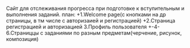 Сайт для отслеживания прогресса при подготовке к вступительным и выполнения заданий.
план:
+1.Welcome page(с кнопками на др страницы, в тм числе с авторизаией и регистрацией)
+2.Страница регистрацией и авторизацией
3.Профиль пользователя
+-4-6.Страниццы с заданиями по разным предметам(черчение, рисунок, композиция)
